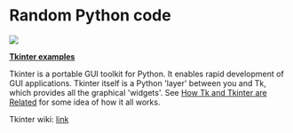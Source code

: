 # Random Python code

![](https://s-media-cache-ak0.pinimg.com/236x/dc/d0/16/dcd01697e1d6314f4dd7d1d29273a13f.jpg)

**[Tkinter examples](/tree/master/tkinter)**

Tkinter is a portable GUI toolkit for Python. It enables rapid development of GUI applications. Tkinter itself is a Python 'layer' between you and Tk, which provides all the graphical 'widgets'. See [How Tk and Tkinter are Related](http://docs.python.org/3/library/tkinter.html#how-tk-and-tkinter-are-related) for some idea of how it all works.

Tkinter wiki: [link](http://tkinter.unpythonic.net/wiki/)


